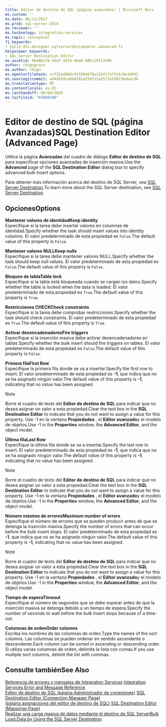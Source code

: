 ```yaml
---
title: Editor de destino de SQL (página avanzadas) | Microsoft Docs
ms.custom: ''
ms.date: 06/13/2017
ms.prod: sql-server-2014
ms.reviewer: ''
ms.technology: integration-services
ms.topic: conceptual
f1_keywords:
- sql12.dts.designer.sqlserverdestadapter.advanced.f1
helpviewer_keywords:
- SQL Server Destination Editor
ms.assetid: 9b46bcf8-ddaf-4d7d-90a6-80bc19517e9b
author: chugugrace
ms.author: chugu
ms.openlocfilehash: ccf25ad888c93f694678a152417affe5c0e16091
ms.sourcegitcommit: ad4d92dce894592a259721a1571b1d8736abacdb
ms.translationtype: MT
ms.contentlocale: es-ES
ms.lasthandoff: 08/04/2020
ms.locfileid: "87669746"
---
```

# <a name="sql-destination-editor-advanced-page"></a><span data-ttu-id="bb349-102">Editor de destino de SQL (página Avanzadas)</span><span class="sxs-lookup"><span data-stu-id="bb349-102">SQL Destination Editor (Advanced Page)</span></span>
  <span data-ttu-id="bb349-103">Utilice la página **Avanzadas** del cuadro de diálogo **Editor de destino de SQL** para especificar opciones avanzadas de inserción masiva.</span><span class="sxs-lookup"><span data-stu-id="bb349-103">Use the **Advanced** page of the **SQL Destination Editor** dialog box to specify advanced bulk insert options.</span></span>  
  
 <span data-ttu-id="bb349-104">Para obtener más información acerca del destino de SQL Server, vea [SQL Server Destination](data-flow/sql-server-destination.md).</span><span class="sxs-lookup"><span data-stu-id="bb349-104">To learn more about the SQL Server destination, see [SQL Server Destination](data-flow/sql-server-destination.md).</span></span>  
  
## <a name="options"></a><span data-ttu-id="bb349-105">Opciones</span><span class="sxs-lookup"><span data-stu-id="bb349-105">Options</span></span>  
 <span data-ttu-id="bb349-106">**Mantener valores de identidad**</span><span class="sxs-lookup"><span data-stu-id="bb349-106">**Keep identity**</span></span>  
 <span data-ttu-id="bb349-107">Especifique si la tarea debe insertar valores en columnas de identidad.</span><span class="sxs-lookup"><span data-stu-id="bb349-107">Specify whether the task should insert values into identity columns.</span></span> <span data-ttu-id="bb349-108">El valor predeterminado de esta propiedad es `False`.</span><span class="sxs-lookup"><span data-stu-id="bb349-108">The default value of this property is `False`.</span></span>  
  
 <span data-ttu-id="bb349-109">**Mantener valores NULL**</span><span class="sxs-lookup"><span data-stu-id="bb349-109">**Keep nulls**</span></span>  
 <span data-ttu-id="bb349-110">Especifique si la tarea debe mantener valores NULL.</span><span class="sxs-lookup"><span data-stu-id="bb349-110">Specify whether the task should keep null values.</span></span> <span data-ttu-id="bb349-111">El valor predeterminado de esta propiedad es `False`.</span><span class="sxs-lookup"><span data-stu-id="bb349-111">The default value of this property is `False`.</span></span>  
  
 <span data-ttu-id="bb349-112">**Bloqueo de tabla**</span><span class="sxs-lookup"><span data-stu-id="bb349-112">**Table lock**</span></span>  
 <span data-ttu-id="bb349-113">Especifique si la tabla está bloqueada cuando se cargan los datos.</span><span class="sxs-lookup"><span data-stu-id="bb349-113">Specify whether the table is locked when the data is loaded.</span></span> <span data-ttu-id="bb349-114">El valor predeterminado de esta propiedad es `True`.</span><span class="sxs-lookup"><span data-stu-id="bb349-114">The default value of this property is `True`.</span></span>  
  
 <span data-ttu-id="bb349-115">**Restricciones CHECK**</span><span class="sxs-lookup"><span data-stu-id="bb349-115">**Check constraints**</span></span>  
 <span data-ttu-id="bb349-116">Especifique si la tarea debe comprobar restricciones.</span><span class="sxs-lookup"><span data-stu-id="bb349-116">Specify whether the task should check constraints.</span></span> <span data-ttu-id="bb349-117">El valor predeterminado de esta propiedad es `True`.</span><span class="sxs-lookup"><span data-stu-id="bb349-117">The default value of this property is `True`.</span></span>  
  
 <span data-ttu-id="bb349-118">**Activar desencadenadores**</span><span class="sxs-lookup"><span data-stu-id="bb349-118">**Fire triggers**</span></span>  
 <span data-ttu-id="bb349-119">Especifique si la inserción masiva debe activar desencadenadores en tablas.</span><span class="sxs-lookup"><span data-stu-id="bb349-119">Specify whether the bulk insert should fire triggers on tables.</span></span> <span data-ttu-id="bb349-120">El valor predeterminado de esta propiedad es `False`.</span><span class="sxs-lookup"><span data-stu-id="bb349-120">The default value of this property is `False`.</span></span>  
  
 <span data-ttu-id="bb349-121">**Primera fila**</span><span class="sxs-lookup"><span data-stu-id="bb349-121">**First Row**</span></span>  
 <span data-ttu-id="bb349-122">Especifique la primera fila donde se va a insertar.</span><span class="sxs-lookup"><span data-stu-id="bb349-122">Specify the first row to insert.</span></span> <span data-ttu-id="bb349-123">El valor predeterminado de esta propiedad es **-1**, que indica que no se ha asignado ningún valor.</span><span class="sxs-lookup"><span data-stu-id="bb349-123">The default value of this property is **-1**, indicating that no value has been assigned.</span></span>  
  
> [!NOTE]  
>  <span data-ttu-id="bb349-124">Borre el cuadro de texto del **Editor de destino de SQL** para indicar que no desea asignar un valor a esta propiedad.</span><span class="sxs-lookup"><span data-stu-id="bb349-124">Clear the text box in the **SQL Destination Editor** to indicate that you do not want to assign a value for this property.</span></span> <span data-ttu-id="bb349-125">Use -1 en la ventana **Propiedades** , el **Editor avanzado**y el modelo de objetos.</span><span class="sxs-lookup"><span data-stu-id="bb349-125">Use -1 in the **Properties** window, the **Advanced Editor**, and the object model.</span></span>  
  
 <span data-ttu-id="bb349-126">**Última fila**</span><span class="sxs-lookup"><span data-stu-id="bb349-126">**Last Row**</span></span>  
 <span data-ttu-id="bb349-127">Especifique la última fila donde se va a insertar.</span><span class="sxs-lookup"><span data-stu-id="bb349-127">Specify the last row to insert.</span></span> <span data-ttu-id="bb349-128">El valor predeterminado de esta propiedad es **-1**, que indica que no se ha asignado ningún valor.</span><span class="sxs-lookup"><span data-stu-id="bb349-128">The default value of this property is **-1**, indicating that no value has been assigned.</span></span>  
  
> [!NOTE]  
>  <span data-ttu-id="bb349-129">Borre el cuadro de texto del **Editor de destino de SQL** para indicar que no desea asignar un valor a esta propiedad.</span><span class="sxs-lookup"><span data-stu-id="bb349-129">Clear the text box in the **SQL Destination Editor** to indicate that you do not want to assign a value for this property.</span></span> <span data-ttu-id="bb349-130">Use -1 en la ventana **Propiedades** , el **Editor avanzado**y el modelo de objetos.</span><span class="sxs-lookup"><span data-stu-id="bb349-130">Use -1 in the **Properties** window, the **Advanced Editor**, and the object model.</span></span>  
  
 <span data-ttu-id="bb349-131">**Número máximo de errores**</span><span class="sxs-lookup"><span data-stu-id="bb349-131">**Maximum number of errors**</span></span>  
 <span data-ttu-id="bb349-132">Especifique el número de errores que se pueden producir antes de que se detenga la inserción masiva.</span><span class="sxs-lookup"><span data-stu-id="bb349-132">Specify the number of errors that can occur before the bulk insert stops.</span></span> <span data-ttu-id="bb349-133">El valor predeterminado de esta propiedad es **-1**, que indica que no se ha asignado ningún valor.</span><span class="sxs-lookup"><span data-stu-id="bb349-133">The default value of this property is **-1**, indicating that no value has been assigned.</span></span>  
  
> [!NOTE]  
>  <span data-ttu-id="bb349-134">Borre el cuadro de texto del **Editor de destino de SQL** para indicar que no desea asignar un valor a esta propiedad.</span><span class="sxs-lookup"><span data-stu-id="bb349-134">Clear the text box in the **SQL Destination Editor** to indicate that you do not want to assign a value for this property.</span></span> <span data-ttu-id="bb349-135">Use -1 en la ventana **Propiedades** , el **Editor avanzado**y el modelo de objetos.</span><span class="sxs-lookup"><span data-stu-id="bb349-135">Use -1 in the **Properties** window, the **Advanced Editor**, and the object model.</span></span>  
  
 <span data-ttu-id="bb349-136">**Tiempo de espera**</span><span class="sxs-lookup"><span data-stu-id="bb349-136">**Timeout**</span></span>  
 <span data-ttu-id="bb349-137">Especifique el número de segundos que se debe esperar antes de que la inserción masiva se detenga debido a un tiempo de espera.</span><span class="sxs-lookup"><span data-stu-id="bb349-137">Specify the number of seconds to wait before the bulk insert stops because of a time-out.</span></span>  
  
 <span data-ttu-id="bb349-138">**Columnas de orden**</span><span class="sxs-lookup"><span data-stu-id="bb349-138">**Order columns**</span></span>  
 <span data-ttu-id="bb349-139">Escriba los nombres de las columnas de orden.</span><span class="sxs-lookup"><span data-stu-id="bb349-139">Type the names of the sort columns.</span></span> <span data-ttu-id="bb349-140">Las columnas se pueden ordenar en sentido ascendente o descendente.</span><span class="sxs-lookup"><span data-stu-id="bb349-140">Each column can be sorted in ascending or descending order.</span></span> <span data-ttu-id="bb349-141">Si utiliza varias columnas de orden, delimite la lista con comas.</span><span class="sxs-lookup"><span data-stu-id="bb349-141">If you use multiple sort columns, delimit the list with commas.</span></span>  
  
## <a name="see-also"></a><span data-ttu-id="bb349-142">Consulte también</span><span class="sxs-lookup"><span data-stu-id="bb349-142">See Also</span></span>  
 <span data-ttu-id="bb349-143">[Referencia de errores y mensajes de Integration Services](../../2014/integration-services/integration-services-error-and-message-reference.md) </span><span class="sxs-lookup"><span data-stu-id="bb349-143">[Integration Services Error and Message Reference](../../2014/integration-services/integration-services-error-and-message-reference.md) </span></span>  
 <span data-ttu-id="bb349-144">[Editor de destino de SQL &#40;página Administrador de conexiones&#41;](../../2014/integration-services/sql-destination-editor-connection-manager-page.md) </span><span class="sxs-lookup"><span data-stu-id="bb349-144">[SQL Destination Editor &#40;Connection Manager Page&#41;](../../2014/integration-services/sql-destination-editor-connection-manager-page.md) </span></span>  
 <span data-ttu-id="bb349-145">[&#40;página asignaciones del editor de destino de SQL&#41;](../../2014/integration-services/sql-destination-editor-mappings-page.md) </span><span class="sxs-lookup"><span data-stu-id="bb349-145">[SQL Destination Editor &#40;Mappings Page&#41;](../../2014/integration-services/sql-destination-editor-mappings-page.md) </span></span>  
 [<span data-ttu-id="bb349-146">Realizar una carga masiva de datos mediante el destino de SQL Server</span><span class="sxs-lookup"><span data-stu-id="bb349-146">Bulk Load Data by Using the SQL Server Destination</span></span>](data-flow/bulk-load-data-by-using-the-sql-server-destination.md)  
  
  
